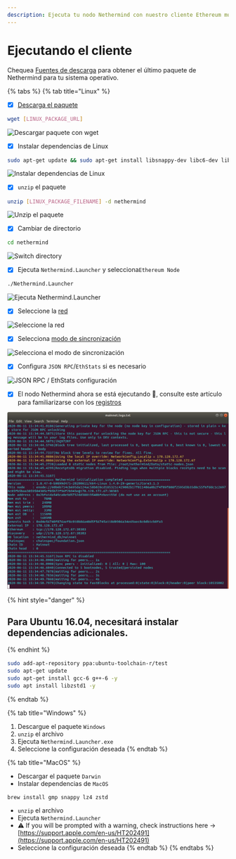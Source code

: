 ```yaml
---
description: Ejecuta tu nodo Nethermind con nuestro cliente Ethereum multiplataforma
---
```


# Ejecutando el cliente

Chequea [Fuentes de descarga](https://github.com/NethermindEth/docs/tree/e7dcca48f72221e633ca307fe7c357d79c42a082/ethereum-client/%20download-sources%20/README.md) para obtener el último paquete de Nethermind para tu sistema operativo.

{% tabs %}
{% tab title="Linux" %}
* [x] [Descarga el paquete](../download-sources/)

```bash
wget [LINUX_PACKAGE_URL]
```

![Descargar paquete con wget](../../.gitbook/assets/image%20%282%29.png)

* [x] Instalar dependencias de Linux

```bash
sudo apt-get update && sudo apt-get install libsnappy-dev libc6-dev libc6 unzip -y
```

![Instalar dependencias de Linux](../../.gitbook/assets/image%20%2816%29.png)

* [x] `unzip` el paquete

```bash
unzip [LINUX_PACKAGE_FILENAME] -d nethermind
```

![Unzip el paquete](../../.gitbook/assets/image%20%287%29.png)

* [x] Cambiar de directorio

```bash
cd nethermind
```

![Switch directory](../../.gitbook/assets/image%20%288%29%20%281%29%20%281%29%20%281%29%20%281%29.png)

* [x] Ejecuta `Nethermind.Launcher` y selecciona`Ethereum Node`

```bash
./Nethermind.Launcher
```

![Ejecuta Nethermind.Launcher](../../.gitbook/assets/image%20%2819%29.png)

* [x] Seleccione la [red](../networks.md)

![Seleccione la red](../../.gitbook/assets/image%20%2814%29.png)

* [x] Selecciona [modo de sincronización](../sync-modes.md)

![Selecciona el modo de sincronizaci&#xF3;n](../../.gitbook/assets/image%20%285%29.png)

* [x] Configura `JSON RPC`/`EthStats` si es necesario

![JSON RPC / EthStats configuraci&#xF3;n](../../.gitbook/assets/image%20%2813%29.png)

* [x] El nodo Nethermind ahora se está ejecutando 🎉, consulte este artículo para familiarizarse con los [registros](../../#explaining-nethermind-logs)

![Nethermind client running Ethereum Mainnet](../../.gitbook/assets/image%20%2818%29%20%281%29%20%281%29%20%281%29%20%281%29%20%281%29%20%281%29%20%284%29%20%282%29%20%283%29.png)

{% hint style="danger" %}
## Para Ubuntu 16.04, necesitará instalar dependencias adicionales.
{% endhint %}

```bash
sudo add-apt-repository ppa:ubuntu-toolchain-r/test
sudo apt-get update
sudo apt-get install gcc-6 g++-6 -y
sudo apt install libzstd1 -y
```
{% endtab %}

{% tab title="Windows" %}
1. Descargue el paquete `Windows`
2. `unzip` el archivo
3. Ejecuta `Nethermind.Launcher.exe`
4. Seleccione la configuración deseada
{% endtab %}

{% tab title="MacOS" %}
* Descargar el paquete `Darwin`
* Instalar dependencias de `MacOS`

```text
brew install gmp snappy lz4 zstd
```

* `unzip` el archivo
* Ejecuta `Nethermind.Launcher`
* ⚠ If you will be prompted with a warning, check instructions here -&gt; [https://support.apple.com/en-us/HT202491](https://support.apple.com/en-us/HT202491)
* Seleccione la configuración deseada
{% endtab %}
{% endtabs %}

